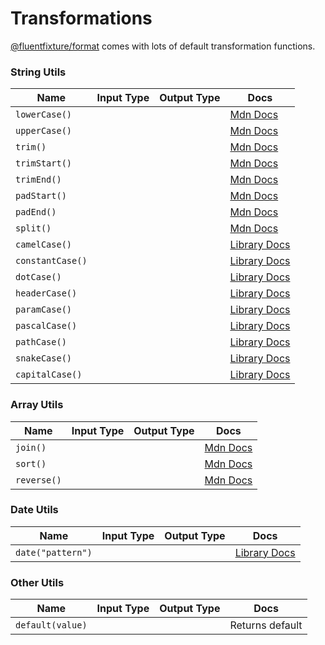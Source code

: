 # Transformations

[@fluentfixture/format](./) comes with lots of default transformation functions.

### String Utils

<table><thead><tr><th>Name</th><th data-type="select">Input Type</th><th data-type="select">Output Type</th><th>Docs</th></tr></thead><tbody><tr><td><code>lowerCase()</code></td><td></td><td></td><td><a href="https://developer.mozilla.org/en-US/docs/Web/JavaScript/Reference/Global_Objects/String">Mdn Docs</a></td></tr><tr><td><code>upperCase()</code></td><td></td><td></td><td><a href="https://developer.mozilla.org/en-US/docs/Web/JavaScript/Reference/Global_Objects/String">Mdn Docs</a></td></tr><tr><td><code>trim()</code></td><td></td><td></td><td><a href="https://developer.mozilla.org/en-US/docs/Web/JavaScript/Reference/Global_Objects/String">Mdn Docs</a></td></tr><tr><td><code>trimStart()</code></td><td></td><td></td><td><a href="https://developer.mozilla.org/en-US/docs/Web/JavaScript/Reference/Global_Objects/String">Mdn Docs</a></td></tr><tr><td><code>trimEnd()</code></td><td></td><td></td><td><a href="https://developer.mozilla.org/en-US/docs/Web/JavaScript/Reference/Global_Objects/String">Mdn Docs</a></td></tr><tr><td><code>padStart()</code></td><td></td><td></td><td><a href="https://developer.mozilla.org/en-US/docs/Web/JavaScript/Reference/Global_Objects/String">Mdn Docs</a></td></tr><tr><td><code>padEnd()</code></td><td></td><td></td><td><a href="https://developer.mozilla.org/en-US/docs/Web/JavaScript/Reference/Global_Objects/String">Mdn Docs</a></td></tr><tr><td><code>split()</code></td><td></td><td></td><td><a href="https://developer.mozilla.org/en-US/docs/Web/JavaScript/Reference/Global_Objects/String">Mdn Docs</a></td></tr><tr><td><code>camelCase()</code></td><td></td><td></td><td><a href="https://www.npmjs.com/package/change-case">Library Docs</a></td></tr><tr><td><code>constantCase()</code></td><td></td><td></td><td><a href="https://www.npmjs.com/package/change-case">Library Docs</a></td></tr><tr><td><code>dotCase()</code></td><td></td><td></td><td><a href="https://www.npmjs.com/package/change-case">Library Docs</a></td></tr><tr><td><code>headerCase()</code></td><td></td><td></td><td><a href="https://www.npmjs.com/package/change-case">Library Docs</a></td></tr><tr><td><code>paramCase()</code></td><td></td><td></td><td><a href="https://www.npmjs.com/package/change-case">Library Docs</a></td></tr><tr><td><code>pascalCase()</code></td><td></td><td></td><td><a href="https://www.npmjs.com/package/change-case">Library Docs</a></td></tr><tr><td><code>pathCase()</code></td><td></td><td></td><td><a href="https://www.npmjs.com/package/change-case">Library Docs</a></td></tr><tr><td><code>snakeCase()</code></td><td></td><td></td><td><a href="https://www.npmjs.com/package/change-case">Library Docs</a></td></tr><tr><td><code>capitalCase()</code></td><td></td><td></td><td><a href="https://www.npmjs.com/package/change-case">Library Docs</a></td></tr></tbody></table>

### Array Utils

<table><thead><tr><th>Name</th><th data-type="select">Input Type</th><th data-type="select">Output Type</th><th>Docs</th></tr></thead><tbody><tr><td><code>join()</code></td><td></td><td></td><td><a href="https://developer.mozilla.org/en-US/docs/Web/JavaScript/Reference/Global_Objects/Array">Mdn Docs</a></td></tr><tr><td><code>sort()</code></td><td></td><td></td><td><a href="https://developer.mozilla.org/en-US/docs/Web/JavaScript/Reference/Global_Objects/Array">Mdn Docs</a></td></tr><tr><td><code>reverse()</code></td><td></td><td></td><td><a href="https://developer.mozilla.org/en-US/docs/Web/JavaScript/Reference/Global_Objects/Array">Mdn Docs</a></td></tr></tbody></table>

### Date Utils

<table><thead><tr><th>Name</th><th data-type="select">Input Type</th><th data-type="select">Output Type</th><th>Docs</th></tr></thead><tbody><tr><td><code>date("pattern")</code></td><td></td><td></td><td><a href="https://day.js.org/docs/en/display/format">Library Docs</a></td></tr></tbody></table>

### Other Utils

<table><thead><tr><th>Name</th><th data-type="select">Input Type</th><th data-type="select">Output Type</th><th>Docs</th></tr></thead><tbody><tr><td><code>default(value)</code></td><td></td><td></td><td>Returns default</td></tr></tbody></table>
